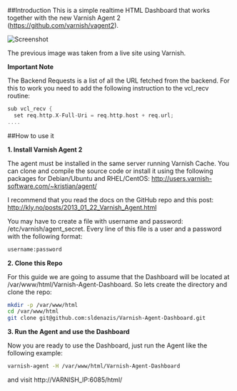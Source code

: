 ##Introduction
This is a simple realtime HTML Dashboard that works together with the new Varnish Agent 2 (https://github.com/varnish/vagent2).

![Screenshot](https://raw.github.com/sldenazis/Varnish-Agent-Dashboard/master/img/screenshot.png)

The previous image was taken from a live site using Varnish.

**Important Note**

The Backend Requests is a list of all the URL fetched from the backend.
For this to work you need to add the following instruction to the vcl_recv routine:

```c
sub vcl_recv {
  set req.http.X-Full-Uri = req.http.host + req.url;
....
```


##How to use it

**1. Install Varnish Agent 2**

The agent must be installed in the same server running Varnish Cache. You can clone and compile the source code or install it using the following packages for Debian/Ubuntu and RHEL/CentOS: http://users.varnish-software.com/~kristian/agent/

I recommend that you read the docs on the GitHub repo and this post: http://kly.no/posts/2013_01_22_Varnish_Agent.html

You may have to create a file with username and password: /etc/varnish/agent_secret. Every line of this file is a user and a password with the following format:

```bash
username:password
```


**2. Clone this Repo**

For this guide we are going to assume that the Dashboard will be located at /var/www/html/Varnish-Agent-Dashboard. So lets create the directory and clone the repo:

```bash
mkdir -p /var/www/html
cd /var/www/html
git clone git@github.com:sldenazis/Varnish-Agent-Dashboard.git
```

**3. Run the Agent and use the Dashboard**

Now you are ready to use the Dashboard, just run the Agent like the following example:

```bash
varnish-agent -H /var/www/html/Varnish-Agent-Dashboard
```

and visit http://VARNISH_IP:6085/html/

